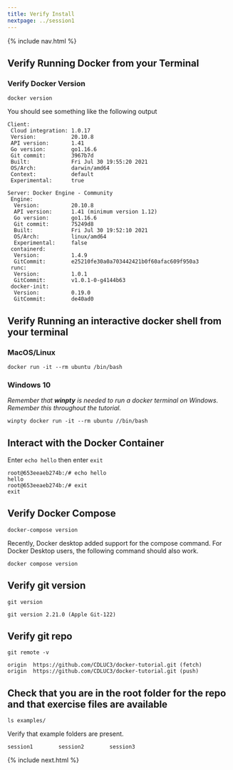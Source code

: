 ```yaml
---
title: Verify Install 
nextpage: ../session1
---
```

{% include nav.html %}

## Verify Running Docker from your Terminal

### Verify Docker Version
```shell
docker version
```

You should see something like the following output
```output
Client:
 Cloud integration: 1.0.17
 Version:           20.10.8
 API version:       1.41
 Go version:        go1.16.6
 Git commit:        3967b7d
 Built:             Fri Jul 30 19:55:20 2021
 OS/Arch:           darwin/amd64
 Context:           default
 Experimental:      true

Server: Docker Engine - Community
 Engine:
  Version:          20.10.8
  API version:      1.41 (minimum version 1.12)
  Go version:       go1.16.6
  Git commit:       75249d8
  Built:            Fri Jul 30 19:52:10 2021
  OS/Arch:          linux/amd64
  Experimental:     false
 containerd:
  Version:          1.4.9
  GitCommit:        e25210fe30a0a703442421b0f60afac609f950a3
 runc:
  Version:          1.0.1
  GitCommit:        v1.0.1-0-g4144b63
 docker-init:
  Version:          0.19.0
  GitCommit:        de40ad0
```

## Verify Running an interactive docker shell from your terminal

### MacOS/Linux
```shell
docker run -it --rm ubuntu /bin/bash
```

### Windows 10
_Remember that **winpty** is needed to run a docker terminal on Windows.  Remember this throughout the tutorial._

```shell
winpty docker run -it --rm ubuntu //bin/bash
```

## Interact with the Docker Container
Enter `echo hello` then enter `exit`

```container
root@653eeaeb274b:/# echo hello
hello
root@653eeaeb274b:/# exit
exit
```

## Verify Docker Compose

```
docker-compose version
```

Recently, Docker desktop added support for the compose command.  For Docker Desktop users, the following command should also work.

```
docker compose version
```


## Verify git version

```
git version
```

```output
git version 2.21.0 (Apple Git-122)
```

## Verify git repo

```
git remote -v
```

```output
origin  https://github.com/CDLUC3/docker-tutorial.git (fetch)
origin  https://github.com/CDLUC3/docker-tutorial.git (push)
```

## Check that you are in the root folder for the repo and that exercise files are available
```
ls examples/
```

Verify that example folders are present.
```output
session1        session2        session3
```

{% include next.html %}
